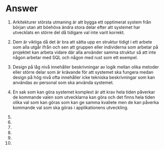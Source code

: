 
# Answer

1. Arkitekturer största utmaning är att bygga ett opptimerat system från början utan att böehöva ändra stora delar efter att systemet har utvecklats en större del då tidigare val inte varit korrekt.

2. Dem är viktiga då det är bra att sätta upp en struktur tidigt i ett arbete som alla utgår ifrån och sen att gruppen eller individerna som arbetar på projektet kan arbeta vidare där alla använder samma struktur så att inte någon arbetar med SQL och någon med rust som ett exempel.

3. Design på låg nivå innehåller beskrivningar av logik mellan olika metoder eller större delar som är krävande för att systemet ska fungera medan design på hög nivå ofta innehåller icke tekniska beskrivningar som kan användas av personal som ska använda systemet. 

4. En sak som kan göra systemet komplext är att krav hela tiden påverkar de kommande valen som utvecklarna kan göra och det finns hela tiden olika val som kan göras som kan ge samma kvaliete men de kan påverka kommande val som ska göras i applikationens utveckling.

5. 

6. 

7. 

8. 

9. 

10. 
